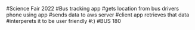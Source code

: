 #Science Fair 2022
#Bus tracking app
#gets location from bus drivers phone using app
#sends data to aws server
#client app retrieves that data
#interperets it to be user friendly
#:)
#BUS 180

